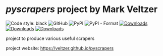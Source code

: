 

# *pyscrapers* project by Mark Veltzer

![Code style: black](https://img.shields.io/badge/code%20style-black-000000.svg)
![GitHub](https://img.shields.io/github/license/veltzer/pyscrapers)
![PyPI](https://img.shields.io/pypi/v/pyscrapers)
![PyPI - Format](https://img.shields.io/pypi/format/pyscrapers)
[![Downloads](https://pepy.tech/badge/pytsv)](https://pepy.tech/project/pyscrapers)
[![Downloads](https://pepy.tech/badge/pytsv/month)](https://pepy.tech/project/pyscrapers/month)
[![Downloads](https://pepy.tech/badge/pytsv/week)](https://pepy.tech/project/pyscrapers/week)


project to produce various useful scrapers

project website: https://veltzer.github.io/pyscrapers


